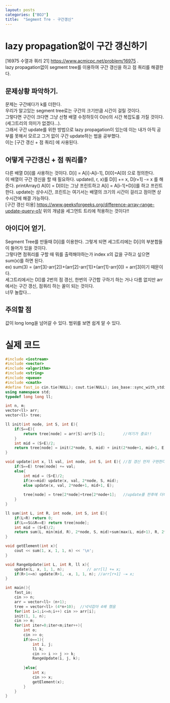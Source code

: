 ```yaml
---
layout: posts
categories: ["BOJ"]
title:  "Segment Tre - 구간갱신"
---
```


lazy propagation없이 구간 갱신하기
===============================

[16975 수열과 쿼리 21] <https://www.acmicpc.net/problem/16975>  .     
 lazy propagation없이 segment tree를 이용하여 구간 갱신을 하고 점 쿼리를 해결한다.   

## 문제상황 파악하기.  
문제는 구간에다가 k를 더한다.    
우리가 알고있는 segment tree로는 구간의 크기만큼 시간이 걸릴 것이다.            
그렇다면 구간이 크다면 그냥 선형 배열 수정하듯이 O(n)의 시간 복잡도를 가질 것이다. (세그트리의 의미가 없겠다...).   
그래서 구간 update를 위한 방법으로 lazy propagation이 있는데 이는 내가 아직 공부를 못해서 모르고 그거 없이 구간 update하는 법을 공부했다.        
이는 [구간 갱신 + 점 쿼리] 에 사용된다.    

## 어떻게 구간갱신 + 점 쿼리를?
다른 배열 D[i]를 사용하는 것이다. D[i] = A[i]-A[i-1], D[0]=A[0] 으로 정의한다.     
이 배열이 구간 갱신을 할 때 필요하다. 
update(l, r, x)를 D[l] += x, D[r+1] -= x 를 해준다.
printArray() A[0] = D[0]는 그냥 프린트하고 A[i] = A[i-1]+D[i]를 하고 프린트한다.
update는 상수시간, 프린트는 여기서는 배열의 크기의 시간이 걸리고 점이면 상수시간에 해결 가능하다.    
[구간 갱신 이용] <https://www.geeksforgeeks.org/difference-array-range-update-query-o1/>
위의 개념을 세그먼트 트리에 적용하는 것이다!!     

## 아이디어 얻기.  
Segment Tree를 만들때 D[i]를 이용한다. 그렇게 되면 세그트리에는 D[i]의 부분합들이 들어가 있을 것이다.     
그렇다면 점쿼리를 구할 때 뭐를 출력해야하는가 index x의 값을 구하고 싶으면 sum(x)를 하면 된다.     
ex) sum(3) = (arr[3]-arr[2])+(arr[2]-arr[1])+(arr[1]-arr[0]) = arr[3]이기 때문이다.    
세그트리에서는 D[]를 2번의 점 갱신, 한번의 구간합 구하기 하는 거나 다름 없지만 arr에서는 구간 갱신, 점쿼리 하는 꼴이 되는 것이다.     
너무 놀랍다...

## 주의할 점
값이 long long을 넘어갈 수 있다. 범위를 보면 쉽게 알 수 있다.      

# 실제 코드

```cpp
#include <iostream>
#include <vector>
#include <algorithm>
#include <string>
#include <queue>
#include <cmath>
#define fast_io cin.tie(NULL); cout.tie(NULL); ios_base::sync_with_stdio(false);
using namespace std;
typedef long long ll;

int n, m;
vector<ll> arr;
vector<ll> tree;

ll init(int node, int S, int E){
    if(S==E){
        return tree[node] = arr[S]-arr[S-1];        //여기가 중요!!
    }
    int mid = (S+E)/2;
    return tree[node] = init(2*node, S, mid) + init(2*node+1, mid+1, E);
}

void update(int x, ll val, int node, int S, int E){ //점 갱신 먼저 구현한다.
    if(S==E) tree[node] += val;
    else{
        int mid = (S+E)/2;
        if(x<=mid) update(x, val, 2*node, S, mid);
        else update(x, val, 2*node+1, mid+1, E);
        
        tree[node] = tree[2*node]+tree[2*node+1];   //update를 한후에 더해주는 연산
    }
}

ll sum(int L, int R, int node, int S, int E){   
    if(L>R) return 0;
    if(L==S&&R==E) return tree[node];   
    int mid = (S+E)/2;
    return sum(L, min(mid, R), 2*node, S, mid)+sum(max(L, mid+1), R, 2*node+1, mid+1, E);
}

void getElement(int x){
    cout << sum(1, x, 1, 1, n) << '\n';
}

void RangeUpdate(int L, int R, ll x){
    update(L, x, 1, 1, n);          // arr[l] += x;
    if(R+1<=n) update(R+1, -x, 1, 1, n); //arr[r+1] -= x;
}

int main(){
    fast_io;
    cin >> n;
    arr = vector<ll> (n+1);
    tree = vector<ll> (4*n+10);  //넉넉잡아 4배 했음
    for(int i=1;i<=n;i++) cin >> arr[i];
    init(1, 1, n);
    cin >> m;
    for(int iter=0;iter<m;iter++){
        int o;
        cin >> o;
        if(o==1){
            int i, j;
            ll k;
            cin >> i >> j >> k;
            RangeUpdate(i, j, k);
            
        }else{
            int x;
            cin >> x;
            getElement(x);
        }
    }
}


```
